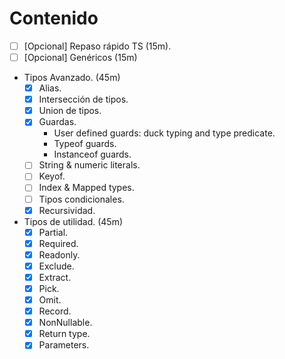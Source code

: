 # Contenido

- [ ] [Opcional] Repaso rápido TS (15m).
- [ ] [Opcional] Genéricos (15m)
- Tipos Avanzado. (45m)
  - [x] Alias.
  - [x] Intersección de tipos.
  - [x] Union de tipos.
  - [x] Guardas.
    - User defined guards: duck typing and type predicate.
    - Typeof guards.
    - Instanceof guards.
  - [ ] String & numeric literals.
  - [ ] Keyof.
  - [ ] Index & Mapped types.
  - [ ] Tipos condicionales.
  - [x] Recursividad.
- Tipos de utilidad. (45m)
  - [x] Partial.
  - [x] Required.
  - [x] Readonly.
  - [x] Exclude.
  - [x] Extract.
  - [x] Pick.
  - [X] Omit.
  - [X] Record.
  - [x] NonNullable.
  - [x] Return type.
  - [x] Parameters.
